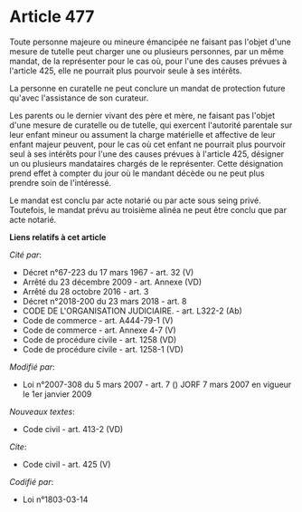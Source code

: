 # Article 477

Toute personne majeure ou mineure émancipée ne faisant pas l'objet d'une mesure de tutelle peut charger une ou plusieurs
personnes, par un même mandat, de la représenter pour le cas où, pour l'une des causes prévues à l'article 425, elle ne
pourrait plus pourvoir seule à ses intérêts. 

La personne en curatelle ne peut conclure un mandat de protection future qu'avec l'assistance de son curateur. 

Les parents ou le dernier vivant des père et mère, ne faisant pas l'objet d'une mesure de curatelle ou de tutelle, qui
exercent l'autorité parentale sur leur enfant mineur ou assument la charge matérielle et affective de leur enfant majeur
peuvent, pour le cas où cet enfant ne pourrait plus pourvoir seul à ses intérêts pour l'une des causes prévues à l'article
425, désigner un ou plusieurs mandataires chargés de le représenter. Cette désignation prend effet à compter du jour où le
mandant décède ou ne peut plus prendre soin de l'intéressé. 

Le mandat est conclu par acte notarié ou par acte sous seing privé. Toutefois, le mandat prévu au troisième alinéa ne peut
être conclu que par acte notarié.

**Liens relatifs à cet article**

_Cité par_:

  - Décret n°67-223 du 17 mars 1967 - art. 32 (V)
  - Arrêté du 23 décembre 2009 - art. Annexe (VD)
  - Arrêté du 28 octobre 2016 - art. 3
  - Décret n°2018-200 du 23 mars 2018 - art. 8
  - CODE DE L'ORGANISATION JUDICIAIRE. - art. L322-2 (Ab)
  - Code de commerce - art. A444-79-1 (V)
  - Code de commerce - art. Annexe 4-7 (V)
  - Code de procédure civile - art. 1258 (VD)
  - Code de procédure civile - art. 1258-1 (VD)

_Modifié par_:

  - Loi n°2007-308 du 5 mars 2007 - art. 7 () JORF 7 mars 2007 en vigueur le 1er janvier 2009

_Nouveaux textes_:

  - Code civil - art. 413-2 (VD)

_Cite_:

  - Code civil - art. 425 (V)

_Codifié par_:

  - Loi n°1803-03-14
